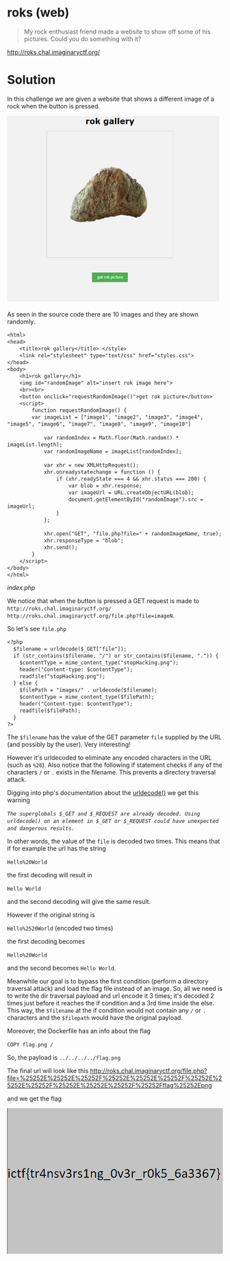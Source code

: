 # roks (web)

>My rock enthusiast friend made a website to show off some of his pictures. Could you do something with it?

http://roks.chal.imaginaryctf.org/

# Solution
In this challenge we are given a website that shows a different image of a rock when the button is pressed.

![website](screenshots/website.png)

 As seen in the source code there are 10 images and they are shown randomly.

```<!DOCTYPE html>
<html>
<head>
    <title>rok gallery</title> </style>
    <link rel="stylesheet" type="text/css" href="styles.css"> 
</head>
<body>
    <h1>rok gallery</h1>
    <img id="randomImage" alt="insert rok image here">
    <br><br>
    <button onclick="requestRandomImage()">get rok picture</button>
    <script>
        function requestRandomImage() {
	    var imageList = ["image1", "image2", "image3", "image4", "image5", "image6", "image7", "image8", "image9", "image10"]

            var randomIndex = Math.floor(Math.random() * imageList.length);
            var randomImageName = imageList[randomIndex];

            var xhr = new XMLHttpRequest();
            xhr.onreadystatechange = function () {
                if (xhr.readyState === 4 && xhr.status === 200) {
                    var blob = xhr.response;
                    var imageUrl = URL.createObjectURL(blob);
                    document.getElementById("randomImage").src = imageUrl;
                }
            };

            xhr.open("GET", "file.php?file=" + randomImageName, true);
            xhr.responseType = "blob";
            xhr.send();
        }
    </script>
</body>
</html>
```
_index.php_


We notice that when the button is pressed a GET request is made to `http://roks.chal.imaginaryctf.org/
http://roks.chal.imaginaryctf.org/file.php?file=imageN`. 

So let's see `file.php`

```
<?php
  $filename = urldecode($_GET["file"]);
  if (str_contains($filename, "/") or str_contains($filename, ".")) {
    $contentType = mime_content_type("stopHacking.png");
    header("Content-type: $contentType");
    readfile("stopHacking.png");
  } else {
    $filePath = "images/" . urldecode($filename);
    $contentType = mime_content_type($filePath);
    header("Content-type: $contentType");
    readfile($filePath);
  }
?>
```
The `$filename` has the value of the GET parameter `file` supplied by the URL (and possibly by the user). Very interesting!

However it's urldecoded to eliminate any encoded characters in the URL (such as `%20`). Also notice that the following if statement checks if any of the characters `/` or  `.` exists in the filename. This prevents a directory traversal attack.

Digging into php's documentation about the [urldecode()](https://www.php.net/manual/en/function.urldecode.php) we get this warning

_```The superglobals $_GET and $_REQUEST are already decoded. Using urldecode() on an element in $_GET or $_REQUEST could have unexpected and dangerous results.```_

In other words, the value of the `file` is decoded two times. This means that if for example the url has the string 

`Hello%20World`

 the first decoding will result in 
 
 `Hello World` 
 
 and the second decoding will give the same result. 
 
 However if the original string is 
 
 `Hello%2520World` (encoded two times)
 
 the  first decoding becomes 
 
 `Hello%20World` 
 
 and the second becomes `Hello World`.


Meanwhile our goal is to bypass the first condition (perform a directory traversal attack) and load the flag file instead of an image. So, all we need is to write the dir traversal payload and url encode it 3 times; it's decoded 2 times just before it reaches the if condition and a 3rd time inside the else. This way, the `$filename` at the if condition would not contain any `/` or `.` characters and the `$filepath` would have the original payload.

Moreover, the Dockerfile has an info about the flag

`COPY flag.png /`

So, the payload is `../../../../flag.png`

The final url will look like this
http://roks.chal.imaginaryctf.org/file.php?file=%25252E%25252E%25252F%25252E%25252E%25252F%25252E%25252E%25252F%25252E%25252E%25252F%25252Fflag%25252Epng

and we get the flag


![flag](screenshots/flag.png)